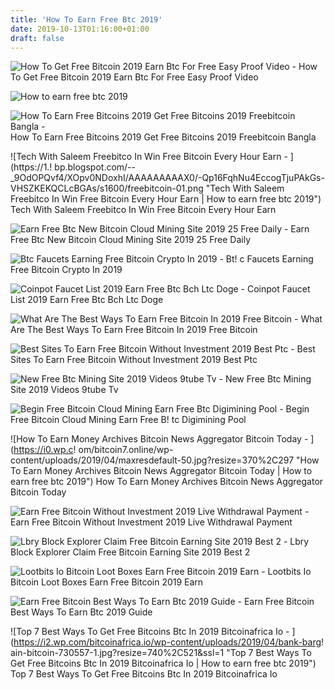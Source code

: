 ```yaml
---
title: 'How To Earn Free Btc 2019'
date: 2019-10-13T01:16:00+01:00
draft: false
---
```


![How To Get Free Bitcoin 2019 Earn Btc For Free Easy Proof Video - ](http://how-to-make-all.com/uploads/thumbs/97e8ecd00-1.jpg "How To Get Free Bitcoin 2019 Earn Btc For Free Easy Proof Video | How to earn free btc 2019") How To Get Free Bitcoin 2019 Earn Btc For Free Easy Proof Video

![How to earn free btc 2019](https://cdn.cloudbet.com/images/Blog/Bitcoin-101/How-to-earn-BTC/Binance.png "How to earn free btc 2019") 

![How To Earn Free Bitcoins 2019 Get Free Bitcoins 2019 Freebitcoin Bangla - ](https://i.ytimg.com/vi/MFSzWnuvLPk/maxresdefault.jpg "How To Earn Free Bitcoins 2019 Get Free Bitcoins 2019 Freebitcoin Bangla | How to earn free btc 2019") How To Earn Free Bitcoins 2019 Get Free Bitcoins 2019 Freebitcoin Bangla

![Tech With Saleem Freebitco In Win Free Bitcoin Every Hour Earn - ](https://1.!   bp.blogspot.com/--_9OdOPQvf4/XOpv0NDoxhI/AAAAAAAAAX0/-Qp16FqhNu4EccogTjuPAkGs-VHSZKEKQCLcBGAs/s1600/freebitcoin-01.png "Tech With Saleem Freebitco In Win Free Bitcoin Every Hour Earn | How to earn free btc 2019") Tech With Saleem Freebitco In Win Free Bitcoin Every Hour Earn

![Earn Free Btc New Bitcoin Cloud Mining Site 2019 25 Free Daily - ](https://i.ytimg.com/vi/MY_mfwc2N5c/maxresdefault.jpg "Earn Free Btc New Bitcoin Cloud Mining Site 2019 25 Free Daily | How to earn free btc 2019") Earn Free Btc New Bitcoin Cloud Mining Site 2019 25 Free Daily

![Btc Faucets Earning Free Bitcoin Crypto In 2019 - ](https://static1.squarespace.com/static/5c4d88a4697a985352001e20/t/5c93dea01905f44dcd92baa2/1562593101966/ "Btc Faucets Earning F!   ree Bitcoin Crypto In 2019 | How to earn free btc 2019") Bt! c Faucets Earning Free Bitcoin Crypto In 2019

![Coinpot Faucet List 2019 Earn Free Btc Bch Ltc Doge - ](https://miro.medium.com/max/1200/1*lIv10uRVsARLCJlz50sLJw.png "Coinpot Faucet List 2019 Earn Free Btc Bch Ltc Doge | How to earn free btc 2019") Coinpot Faucet List 2019 Earn Free Btc Bch Ltc Doge

![What Are The Best Ways To Earn Free Bitcoin In 2019 Free Bitcoin - ](https://cdn.shortpixel.ai/client/q_glossy,ret_img,w_800,h_600/http://www.freebitcoinwebsites.com/wp-content/uploads/2018/12/2019btc.jpg "What Are The Best Ways To Earn Free Bitcoin In 2019 Free Bitcoin | How to earn free btc 2019") What Are The Best Ways To Earn Free Bitcoin In 2019 Free Bitcoin

![Best Sites To Earn Free Bitcoin Without Investment 2019 Best Ptc - ](https://2.bp.blogspot.com/-x2QgCSGpheE/W0EYpYATncI/AAAAAAAAACs/Is2Pl6U9uzY8Hi1FiE-cN9aCjQq_MVKTwCLcBGAs/s1600/ADBTC.jpg "Best Sites To Earn Free Bitcoin Without Investment 2019 Best Ptc | How to earn free btc 2019") Best Sites To Earn Free Bitcoin Without Investment 2019 Best Ptc

![New Free Btc Mining Site 2019 Videos 9tube Tv - ](https://ytimg.googleusercontent.com/vi/mLc24TO18ZQ/mqdefault.jpg "New Free Btc Mining Site 2019 Videos 9tube Tv | How to earn free btc 2019") New Free Btc Mining Site 2019 Videos 9tube Tv

![Begin Free Bitcoin Cloud Mining Earn Free Btc Digimining Pool - ](https://upcrypto.org/wp-content/uploads/2019/06/start-free-bitcoin-cloud-mining-earn-free-btc-digimining-pool-free-earn-btc-2019-660x330.jpg "Begin Free Bitcoin Cloud Mining Earn Free Btc Digimining Pool | How to earn free btc 2019") Begin Free Bitcoin Cloud Mining Earn Free B! tc Digimining Pool

![How To Earn Money Archives Bitcoin News Aggregator Bitcoin Today - ](https://i0.wp.c!   om/bitcoin7.online/wp-content/uploads/2019/04/maxresdefault-50.jpg?resize=370%2C297 "How To Earn Money Archives Bitcoin News Aggregator Bitcoin Today | How to earn free btc 2019") How To Earn Money Archives Bitcoin News Aggregator Bitcoin Today

![Earn Free Bitcoin Without Investment 2019 Live Withdrawal Payment - ](https://i.ytimg.com/vi/Yhrnn-5KtDk/maxresdefault.jpg "Earn Free Bitcoin Without Investment 2019 Live Withdrawal Payment | How to earn free btc 2019") Earn Free Bitcoin Without Investment 2019 Live Withdrawal Payment

![Lbry Block Explorer Claim Free Bitcoin Earning Site 2019 Best 2 - ](https://thumbnails.lbry.com/GGKu0sSF1vw "Lbry Block Explorer Claim Free Bitcoin Earning Site 2019 Best 2 | How to earn free btc 2019!   ") Lbry Block Explorer Claim Free Bitcoin Earning Site 2019 Best 2

![Lootbits Io Bitcoin Loot Boxes Earn Free Bitcoin 2019 Earn - ](https://i2.wp.com/bitcoinio.com/wp-content/uploads/2019/04/Lootbits.io-8211-Bitcoin-loot-boxes-Earn-Free-Bitcoin-2019-Earn-Daily-100-Live-Proof-Urdu-Hindi.jpg?fit=1280%2C720&ssl=1 "Lootbits Io Bitcoin Loot Boxes Earn Free Bitcoin 2019 Earn | How to earn free btc 2019") Lootbits Io Bitcoin Loot Boxes Earn Free Bitcoin 2019 Earn

![Earn Free Bitcoin Best Ways To Earn Btc 2019 Guide - ](https://coinkir.com/wp-content/uploads/2019/05/Earn-Free-Bitcoins-BTC.jpg "Earn Free Bitcoin Best Ways To Earn Btc 2019 Guide | How to earn free btc 2019") Earn Free Bitcoin Best Ways To Earn Btc 2019 Guide

![Top 7 Best Ways To Get Free Bitcoins Btc In 2019 Bitcoinafrica Io - ](https://i2.wp.com/bitcoinafrica.io/wp-content/uploads/2019/04/bank-barg!   ain-bitcoin-730557-1.jpg?resize=740%2C521&ssl=1 "Top 7 Best Ways To Get Free Bitcoins Btc In 2019 Bitcoinafrica Io | How to earn free btc 2019") Top 7 Best Ways To Get Free Bitcoins Btc In 2019 Bitcoinafrica Io